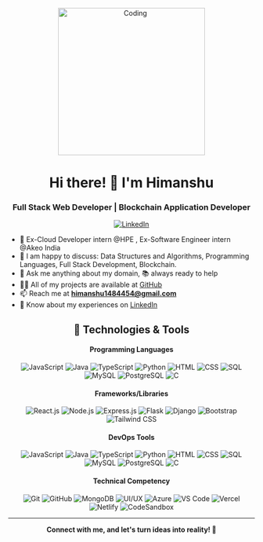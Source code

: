 <p align="center">
  <img width="300" src="developer.gif" alt="Coding">
</p>

<h1 align="center">Hi there! 👋 I'm Himanshu</h1>
<h3 align="center"> Full Stack Web Developer | Blockchain Application Developer</h3>

<p align="center">
  <a href="https://www.linkedin.com/in/himanshu-aa03a3254/" target="_blank">
    <img src="https://img.shields.io/badge/-LinkedIn-0077B5?style=flat-square&logo=linkedin&logoColor=white" alt="LinkedIn">
  </a>
</p>


- 🌱 Ex-Cloud Developer intern @HPE , Ex-Software Engineer intern @Akeo India
- 🤝 I am happy to discuss: Data Structures and Algorithms, Programming Languages, Full Stack Development, Blockchain.
- 💬 Ask me anything about my domain, 📚 always ready to help
- 👨‍💻 All of my projects are available at [GitHub](https://github.com/himanshu454145)
- 📫 Reach me at **himanshu1484454@gmail.com**
- 📄 Know about my experiences on [LinkedIn](https://www.linkedin.com/in/himanshu-aa03a3254/)

<h2 align="center">🚀 Technologies & Tools</h2>

<h4 align="center">Programming Languages</h4>
<p align="center">
  <img src="https://img.shields.io/badge/-JavaScript-F7DF1E?style=flat-square&logo=javascript&logoColor=white" alt="JavaScript">
  <img src="https://img.shields.io/badge/-Java-007396?style=flat-square&logo=java&logoColor=white" alt="Java">
  <img src="https://img.shields.io/badge/-TypeScript-3178C6?style=flat-square&logo=typescript&logoColor=white" alt="TypeScript">
  <img src="https://img.shields.io/badge/-Python-3776AB?style=flat-square&logo=python&logoColor=white" alt="Python">
  <img src="https://img.shields.io/badge/-HTML-E34F26?style=flat-square&logo=html5&logoColor=white" alt="HTML">
  <img src="https://img.shields.io/badge/-CSS-1572B6?style=flat-square&logo=css3&logoColor=white" alt="CSS">
  <img src="https://img.shields.io/badge/-SQL-4479A1?style=flat-square&logo=sql&logoColor=white" alt="SQL">
  <img src="https://img.shields.io/badge/-MySQL-4479A1?style=flat-square&logo=mysql&logoColor=white" alt="MySQL">
  <img src="https://img.shields.io/badge/-PostgreSQL-336791?style=flat-square&logo=postgresql&logoColor=white" alt="PostgreSQL">
  <img src="https://img.shields.io/badge/-C-A8B9CC?style=flat-square&logo=c&logoColor=white" alt="C">
</p>

<h4 align="center">Frameworks/Libraries</h4>
<p align="center">
  <img src="https://img.shields.io/badge/-React.js-61DAFB?style=flat-square&logo=react&logoColor=white" alt="React.js">
  <img src="https://img.shields.io/badge/-Node.js-339933?style=flat-square&logo=node.js&logoColor=white" alt="Node.js">
  <img src="https://img.shields.io/badge/-Express.js-000000?style=flat-square&logo=express&logoColor=white" alt="Express.js">
  <img src="https://img.shields.io/badge/-Flask-000000?style=flat-square&logo=flask&logoColor=white" alt="Flask">
  <img src="https://img.shields.io/badge/-Django-092E20?style=flat-square&logo=django&logoColor=white" alt="Django">
  <img src="https://img.shields.io/badge/-Bootstrap-7952B3?style=flat-square&logo=bootstrap&logoColor=white" alt="Bootstrap">
  <img src="https://img.shields.io/badge/-Tailwind_CSS-38B2AC?style=flat-square&logo=tailwind-css&logoColor=white" alt="Tailwind CSS">
</p>

<h4 align="center">DevOps Tools</h4>
<p align="center">
  <img src="https://img.shields.io/badge/-JavaScript-F7DF1E?style=flat-square&logo=javascript&logoColor=white" alt="JavaScript">
  <img src="https://img.shields.io/badge/-Java-007396?style=flat-square&logo=java&logoColor=white" alt="Java">
  <img src="https://img.shields.io/badge/-TypeScript-3178C6?style=flat-square&logo=typescript&logoColor=white" alt="TypeScript">
  <img src="https://img.shields.io/badge/-Python-3776AB?style=flat-square&logo=python&logoColor=white" alt="Python">
  <img src="https://img.shields.io/badge/-HTML-E34F26?style=flat-square&logo=html5&logoColor=white" alt="HTML">
  <img src="https://img.shields.io/badge/-CSS-1572B6?style=flat-square&logo=css3&logoColor=white" alt="CSS">
  <img src="https://img.shields.io/badge/-SQL-4479A1?style=flat-square&logo=sql&logoColor=white" alt="SQL">
  <img src="https://img.shields.io/badge/-MySQL-4479A1?style=flat-square&logo=mysql&logoColor=white" alt="MySQL">
  <img src="https://img.shields.io/badge/-PostgreSQL-336791?style=flat-square&logo=postgresql&logoColor=white" alt="PostgreSQL">
  <img src="https://img.shields.io/badge/-C-A8B9CC?style=flat-square&logo=c&logoColor=white" alt="C">
</p>

<h4 align="center">Technical Competency</h4>
<p align="center">
  <img src="https://img.shields.io/badge/-Git-F05032?style=flat-square&logo=git&logoColor=white" alt="Git">
  <img src="https://img.shields.io/badge/-GitHub-181717?style=flat-square&logo=github&logoColor=white" alt="GitHub">
  <img src="https://img.shields.io/badge/-MongoDB-4DB33D?style=flat-square&logo=mongodb&logoColor=white" alt="MongoDB">
  <img src="https://img.shields.io/badge/-UI/UX-4FC08D?style=flat-square" alt="UI/UX">
  <img src="https://img.shields.io/badge/-Azure-0089D6?style=flat-square&logo=microsoft-azure&logoColor=white" alt="Azure">
  <img src="https://img.shields.io/badge/-VS%20Code-007ACC?style=flat-square&logo=visual-studio-code&logoColor=white" alt="VS Code">
  <img src="https://img.shields.io/badge/-Vercel-000000?style=flat-square&logo=vercel&logoColor=white" alt="Vercel">
  <img src="https://img.shields.io/badge/-Netlify-00C7B7?style=flat-square&logo=netlify&logoColor=white" alt="Netlify">
  <img src="https://img.shields.io/badge/-CodeSandbox-000000?style=flat-square&logo=codesandbox&logoColor=white" alt="CodeSandbox">
</p>

<hr/>
<p align="center">
  <strong>
    Connect with me, and let's turn ideas into reality! 🚀
  </strong>
</p>
